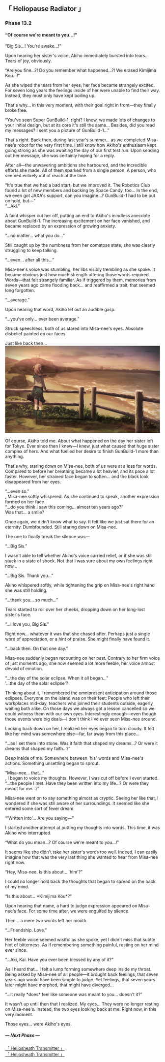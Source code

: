 <link rel="stylesheet" href="libs/fontawesome/css/fontawesome.min.css">
<link rel="stylesheet" href="libs/st-action-panel/st-action-panel.css">

<link rel="stylesheet" href="Phase 13.fonts.berenis.css">
<link rel="stylesheet" href="Phase 13.fonts.notosans.css">
<link rel="stylesheet" href="Phase 13.styles.story.general.css">
<link rel="stylesheet" href="Phase 13.styles.story.css">
<link rel="stylesheet" href="Phase 13.styles.twipo.css">
<link rel="stylesheet" href="Phase 13.styles.headers.css">
<link rel="stylesheet" href="Phase 13.styles.text.css">
<link rel="stylesheet" href="Phase 13.styles.actionpanel.css">
<link rel="stylesheet" href="Phase 13.styles.responsive.css">

<div id="actionpanel"></div>

<div class="story-text">

<div class="story-chapter-fadein story-chapter-fade"></div>
<div class="story-chapter-phase"></div>
<div class="story-chapter">

## 「 Heliopause Radiator 」<a id="phase-132"></a>
### Phase 13.2
#### “Of course we're meant to you...!”

<div class="story-chapter-text">

<div class="text-quoted">“Big Sis...! You're awake...!”</div>

Upon hearing her sister's voice, Akiho immediately bursted into tears... Tears of joy, obviously.

<div class="text-quoted">“Are you fine...?! Do you remember what happened...?! We erased Kimijima Kou...!”</div>

As she wiped the tears from her eyes, her face became strangely excited. For seven long years the feelings inside of her were unable to find their way. Instead, they must only have kept boiling up.

That's why... in this very moment, with their goal right in front—they finally broke free.

<div class="text-quoted">“You've seen Super GunBuild-1, right? I know, we made lots of changes to your initial design, but at its core it's still the same... Besides, did you read my messages? I sent you a picture of GunBuild-1...”</div>

That's right. Back then, during last year's summer... as we completed Misa-nee's robot for the very first time. I still know how Akiho's enthusiasm kept going strong as she was awaiting the day of our first test run. Upon sending out her message, she was certainly hoping for a reply.

After all—the unwavering ambitions she harboured, and the incredible efforts she made. All of them sparked from a single person. A person, who seemed entirely out of reach at the time.

<div class="text-quoted">“It's true that we had a bad start, but we improved it. The Robotics Club found a lot of new members and backing by Space Candy, too... In the end, we even got JAXA's support, can you imagine...? GunBuild-1 had to be put on hold, but—”</div>

<div class="text-quoted">“...Aki.”</div>

A faint whisper cut her off, putting an end to Akiho's mindless anecdote about GunBuild-1. The increasing excitement on her face vanished, and became replaced by an expression of growing anxiety.

<div class="text-quoted">“...no matter... what you do...”</div>

Still caught up by the numbness from her comatose state, she was clearly struggling to keep talking.

<div class="text-quoted">“...even... after all this...”</div>

Misa-nee's voice was stumbling, her libs visibly trembling as she spoke. It became obvious just how much strength uttering those words required. Words—that felt strangely familiar. As if triggered by them, memories from seven years ago came flooding back... and reaffirmed a trait, that seemed long forgotten.

<!-- Confirming my own thoughts, what should finally leave Misa-nee's mouth was— -->

<div class="text-quoted">“...average.”</div>

Upon hearing that word, Akiho let out an audible gasp.

<div class="text-quoted">“...you've only... ever been average.”</div>

Struck speechless, both of us stared into Misa-nee's eyes. Absolute disbelief painted on our faces.

<div class="text-italic">Just like back then...</div>

<div class="story-image"><img src="images/EV_MIS005B.PNG"></div>

Of course, Akiho told me. About what happened on the day her sister left for Tokyo. Ever since then I knew—I knew, just what caused that huge sister complex of hers. And what fuelled her desire to finish GunBuild-1 more than anything.

That's why, staring down on Misa-nee, both of us were at a loss for words. Compared to before her breathing became a lot heavier, and its pace a lot faster. However, her strained face began to soften... and the black look disappeared from her eyes.

<div class="text-quoted-inline">“...even so."</div>, Misa-nee softly whispered. As she continued to speak, another expression formed on her face.

<div class="text-quoted">“...do you think I saw this coming... almost ten years ago?”</div>

<div class="text-italic">Was that... a smile?</div>

Once again, we didn't know what to say. It felt like we just sat there for an eternity. Dumbfounded. Still staring down on Misa-nee.

The one to finally break the silence was—

<div class="text-quoted">“...Big Sis.”</div>

I wasn't able to tell whether Akiho's voice carried relief, or if she was still stuck in a state of shock. Not that I was sure about my own feelings right now...

<div class="text-quoted">“...Big Sis. Thank you...”</div>

Akiho whispered softly, while tightening the grip on Misa-nee's right hand she was still holding.

<div class="text-quoted">“...thank you... so much...”</div>

Tears started to roll over her cheeks, dropping down on her long-lost sister's face. 

<div class="text-quoted">“...I love you, Big Sis.”</div>

Right now... whatever it was that she chased after. Perhaps just a single word of appreciation, or a hint of praise. She might finally have found it. 

<div class="text-quoted">“...back then. On that one day.”</div>

Misa-nee suddenly began recounting on her past. Contrary to her firm voice of just moments ago, she now seemed a lot more feeble, her voice almost devoid of emotion.

<div class="text-quoted">“...the day of the solar eclipse. When it all began...”</div>

<div class="text-italic">'...the day of the solar eclipse'?</div>

Thinking about it, I remembered the omnipresent anticipation around those eclipses. Everyone on the island was on their feet: People who left their workplaces mid-day, teachers who joined their students outside, eagerly waiting both alike. On those days we always got a lesson cancelled so we could witness them with our own eyes. Interestingly enough—even though those events were big deals—I don't think I've ever seen Misa-nee around.

Looking back down on her, I realized her eyes began to turn cloudy. It felt like her mind was somewhere else—far, far away from this place...

<div class="text-quoted">“...as I set them into stone. Was it faith that shaped my dreams...? Or were it dreams that shaped my faith...?”</div>

Deep inside of me. Somewhere between 'his' words and Misa-nee's actions. Something unsettling began to sprout.

<div class="text-quoted-inline">“Misa-nee... that..."</div>, I began to voice my thoughts. However, I was cut off before I even started.

<div class="text-quoted">“...the people I met. Have they been written into my life...? Or were they meant for me...?”</div>

Misa-nee went on to say something almost as cryptic. Seeing her like that, I wondered if she was still aware of her surroundings. It seemed like she entered some sort of fever dream.

<div class="text-quoted">“'Written into'... Are you saying—”</div>

I started another attempt at putting my thoughts into words. This time, it was Akiho who interrupted.

<div class="text-quoted">“What do you mean...? Of course we're meant to you...!”</div>

It seems like she didn't take her sister's words too well. Indeed, I can easily imagine how that was the very last thing she wanted to hear from Misa-nee right now.

<div class="text-quoted">“Hey, Misa-nee. Is this about... 'him'?”</div>

I could no longer hold back the thoughts that began to spread on the back of my mind.

<div class="text-quoted">“Is this about... *Kimijima Kou*?”</div>

Upon hearing that name, a hard to judge expression appeared on Misa-nee's face. For some time after, we were engulfed by silence.

Then... a mere two words left her mouth.

<div class="text-quoted">“...Friendship. Love.”</div>

Her feeble voice seemed wistful as she spoke, yet I didn't miss that subtle hint of bitterness. As if remembering something painful, resting on her mind ever since.

<div class="text-quoted">“...Aki, Kai. Have you ever been blessed by any of it?”</div>

As I heard that... I felt a lump forming somewhere deep inside my throat. Being asked by Misa-nee of all people—it brought back feelings, that seven years ago would have been simple to judge. Yet feelings, that seven years later might have morphed, that might have diverged...

<div class="text-quoted">“...it really *does* feel like someone was meant to you... doesn't it?”</div>

It wasn't up until then that I realized. My eyes... They were no longer resting on Misa-nee's. Instead, the two eyes looking back at me. Right now, in this very moment.

Those eyes... were Akiho's eyes.

</div>
</div>

<div class="story-chapter-fadeout story-chapter-fade"></div>


##### — Next Phase —
<div class="h5"><a href="Phase 13.3.html">「 Heliosheath Transmitter 」</a></div>
<div class="h5-white"><a href="Phase 13.3.html">「 Heliosheath Transmitter 」</a></div>

</div>

<script src="libs/popper.js"></script>
<script src="libs/tippy.js"></script>
<script src="libs/jquery.js"></script>
<script src="libs/st-action-panel/st-action-panel.js"></script>

<script src="Phase 13.scripts.glossary.js"></script>
<script src="Phase 13.scripts.actionpanel.js"></script>